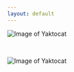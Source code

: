 ```yaml
---
layout: default
---
```


![Image of Yaktocat](https://octodex.github.com/images/yaktocat.png)

<br>

![Image of Yaktocat](https://octodex.github.com/images/yaktocat.png)

<br>

